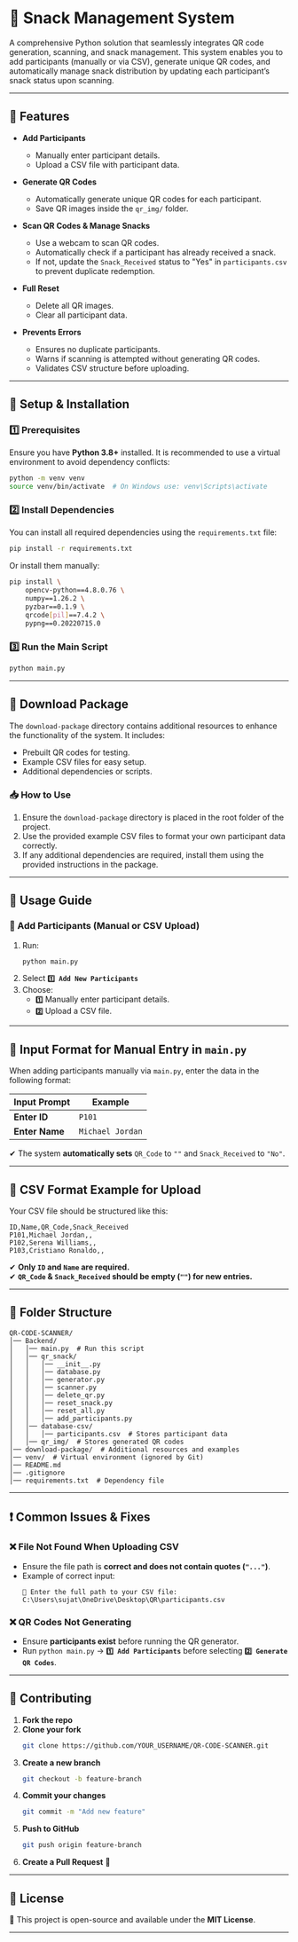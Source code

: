 # 🎯 Snack Management System

A comprehensive Python solution that seamlessly integrates QR code generation, scanning, and snack management. This system enables you to add participants (manually or via CSV), generate unique QR codes, and automatically manage snack distribution by updating each participant’s snack status upon scanning.

---

## 🚀 Features

- **Add Participants**  
  - Manually enter participant details.  
  - Upload a CSV file with participant data.

- **Generate QR Codes**  
  - Automatically generate unique QR codes for each participant.  
  - Save QR images inside the `qr_img/` folder.

- **Scan QR Codes & Manage Snacks**  
  - Use a webcam to scan QR codes.  
  - Automatically check if a participant has already received a snack.  
  - If not, update the `Snack_Received` status to "Yes" in `participants.csv` to prevent duplicate redemption.

- **Full Reset**  
  - Delete all QR images.  
  - Clear all participant data.

- **Prevents Errors**  
  - Ensures no duplicate participants.  
  - Warns if scanning is attempted without generating QR codes.  
  - Validates CSV structure before uploading.

---

## 📌 Setup & Installation

### 1️⃣ Prerequisites

Ensure you have **Python 3.8+** installed. It is recommended to use a virtual environment to avoid dependency conflicts:

```bash
python -m venv venv
source venv/bin/activate  # On Windows use: venv\Scripts\activate
```

### 2️⃣ Install Dependencies

You can install all required dependencies using the `requirements.txt` file:

```bash
pip install -r requirements.txt
```

Or install them manually:

```bash
pip install \
    opencv-python==4.8.0.76 \
    numpy==1.26.2 \
    pyzbar==0.1.9 \
    qrcode[pil]==7.4.2 \
    pypng==0.20220715.0
```

### 3️⃣ Run the Main Script

```bash
python main.py
```

---

## 📌 Download Package

The `download-package` directory contains additional resources to enhance the functionality of the system. It includes:

- Prebuilt QR codes for testing.
- Example CSV files for easy setup.
- Additional dependencies or scripts.

### 📥 How to Use
1. Ensure the `download-package` directory is placed in the root folder of the project.
2. Use the provided example CSV files to format your own participant data correctly.
3. If any additional dependencies are required, install them using the provided instructions in the package.

---

## 📌 Usage Guide

### 📂 Add Participants (Manual or CSV Upload)

1. Run:
   ```bash
   python main.py
   ```
2. Select **`1️⃣ Add New Participants`**
3. Choose:
   - **`1️⃣`** Manually enter participant details.
   - **`2️⃣`** Upload a CSV file.

---

## 📌 Input Format for Manual Entry in `main.py`

When adding participants manually via `main.py`, enter the data in the following format:

| Input Prompt   | Example          |
| -------------- | ---------------- |
| **Enter ID**   | `P101`           |
| **Enter Name** | `Michael Jordan` |

✔ The system **automatically sets** `QR_Code` to `""` and `Snack_Received` to `"No"`.

---

## 📌 CSV Format Example for Upload

Your CSV file should be structured like this:

```csv
ID,Name,QR_Code,Snack_Received
P101,Michael Jordan,,
P102,Serena Williams,,
P103,Cristiano Ronaldo,,
```

✔ **Only `ID` and `Name` are required.**  
✔ **`QR_Code` & `Snack_Received` should be empty (`""`) for new entries.**

---

## 📂 Folder Structure

```
QR-CODE-SCANNER/
│── Backend/
│   │── main.py  # Run this script
│   │── qr_snack/
│   │   │── __init__.py
│   │   │── database.py
│   │   │── generator.py
│   │   │── scanner.py
│   │   │── delete_qr.py
│   │   │── reset_snack.py
│   │   │── reset_all.py
│   │   │── add_participants.py
│   │── database-csv/
│   │   │── participants.csv  # Stores participant data
│   │── qr_img/  # Stores generated QR codes
│── download-package/  # Additional resources and examples
│── venv/  # Virtual environment (ignored by Git)
│── README.md
│── .gitignore
│── requirements.txt  # Dependency file
```

---

## ❗ Common Issues & Fixes

### ❌ File Not Found When Uploading CSV

- Ensure the file path is **correct and does not contain quotes (`"..."`)**.
- Example of correct input:
  ```
  📂 Enter the full path to your CSV file: C:\Users\sujat\OneDrive\Desktop\QR\participants.csv
  ```

### ❌ QR Codes Not Generating

- Ensure **participants exist** before running the QR generator.
- Run `python main.py` → **`1️⃣ Add Participants`** before selecting **`2️⃣ Generate QR Codes`**.

---

## 🤝 Contributing

1. **Fork the repo**
2. **Clone your fork**
   ```bash
   git clone https://github.com/YOUR_USERNAME/QR-CODE-SCANNER.git
   ```
3. **Create a new branch**
   ```bash
   git checkout -b feature-branch
   ```
4. **Commit your changes**
   ```bash
   git commit -m "Add new feature"
   ```
5. **Push to GitHub**
   ```bash
   git push origin feature-branch
   ```
6. **Create a Pull Request** 🚀

---

## 📜 License

🌟 This project is open-source and available under the **MIT License**.

---

